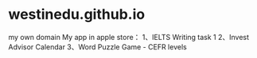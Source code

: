 # westinedu.github.io
my own domain 
My app in apple store：
1、IELTS Writing task 1
2、Invest Advisor Calendar
3、Word Puzzle Game - CEFR levels
